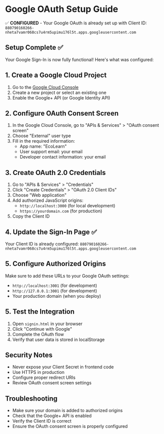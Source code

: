 # Google OAuth Setup Guide

✅ **CONFIGURED** - Your Google OAuth is already set up with Client ID: `880790160266-nheta7vamr068cs7u4rm5upimu176l5t.apps.googleusercontent.com`

## Setup Complete ✅

Your Google Sign-In is now fully functional! Here's what was configured:

## 1. Create a Google Cloud Project

1. Go to the [Google Cloud Console](https://console.cloud.google.com/)
2. Create a new project or select an existing one
3. Enable the Google+ API (or Google Identity API)

## 2. Configure OAuth Consent Screen

1. In the Google Cloud Console, go to "APIs & Services" > "OAuth consent screen"
2. Choose "External" user type
3. Fill in the required information:
   - App name: "EcoLearn"
   - User support email: your email
   - Developer contact information: your email

## 3. Create OAuth 2.0 Credentials

1. Go to "APIs & Services" > "Credentials"
2. Click "Create Credentials" > "OAuth 2.0 Client IDs"
3. Choose "Web application"
4. Add authorized JavaScript origins:
   - `http://localhost:3000` (for local development)
   - `https://yourdomain.com` (for production)
5. Copy the Client ID

## 4. Update the Sign-In Page ✅

Your Client ID is already configured: `880790160266-nheta7vamr068cs7u4rm5upimu176l5t.apps.googleusercontent.com`

## 5. Configure Authorized Origins

Make sure to add these URLs to your Google OAuth settings:
- `http://localhost:3001` (for development)
- `http://127.0.0.1:3001` (for development)
- Your production domain (when you deploy)

## 5. Test the Integration

1. Open `signin.html` in your browser
2. Click "Continue with Google"
3. Complete the OAuth flow
4. Verify that user data is stored in localStorage

## Security Notes

- Never expose your Client Secret in frontend code
- Use HTTPS in production
- Configure proper redirect URIs
- Review OAuth consent screen settings

## Troubleshooting

- Make sure your domain is added to authorized origins
- Check that the Google+ API is enabled
- Verify the Client ID is correct
- Ensure the OAuth consent screen is properly configured


